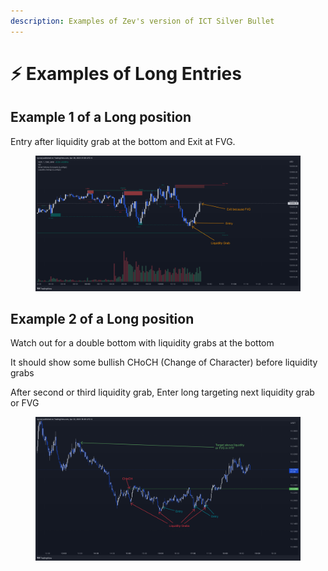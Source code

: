 ```yaml
---
description: Examples of Zev's version of ICT Silver Bullet
---
```


# ⚡ Examples of Long Entries

## Example 1 of a Long position

Entry after liquidity grab at the bottom and Exit at FVG.

<figure><img src="../../.gitbook/assets/image (2) (1).png" alt=""><figcaption></figcaption></figure>

## Example 2 of a Long position

Watch out for a double bottom with liquidity grabs at the bottom

It should show some bullish CHoCH (Change of Character) before liquidity grabs

After second or third liquidity grab, Enter long targeting next liquidity grab or FVG

<figure><img src="../../.gitbook/assets/image (11) (1).png" alt=""><figcaption></figcaption></figure>


